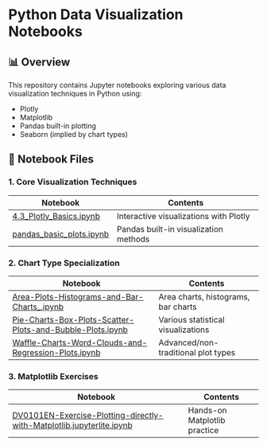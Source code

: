 # Python Data Visualization Notebooks

## 📊 Overview
This repository contains Jupyter notebooks exploring various data visualization techniques in Python using:
- Plotly
- Matplotlib
- Pandas built-in plotting
- Seaborn (implied by chart types)

## 📂 Notebook Files

### 1. Core Visualization Techniques
| Notebook | Contents |
|----------|----------|
| [4.3_Plotly_Basics.ipynb](4.3_Plotly_Basics.ipynb) | Interactive visualizations with Plotly |
| [pandas_basic_plots.ipynb](pandas_basic_plots.ipynb) | Pandas built-in visualization methods |

### 2. Chart Type Specialization
| Notebook | Contents |
|----------|----------|
| [Area-Plots-Histograms-and-Bar-Charts_.ipynb](Area-Plots-Histograms-and-Bar-Charts_.ipynb) | Area charts, histograms, bar charts |
| [Pie-Charts-Box-Plots-Scatter-Plots-and-Bubble-Plots.ipynb](Pie-Charts-Box-Plots-Scatter-Plots-and-Bubble-Plots.ipynb) | Various statistical visualizations |
| [Waffle-Charts-Word-Clouds-and-Regression-Plots.ipynb](Waffle-Charts-Word-Clouds-and-Regression-Plots.ipynb) | Advanced/non-traditional plot types |

### 3. Matplotlib Exercises
| Notebook | Contents |
|----------|----------|
| [DV0101EN-Exercise-Plotting-directly-with-Matplotlib.jupyterlite.ipynb](DV0101EN-Exercise-Plotting-directly-with-Matplotlib.jupyterlite.ipynb) | Hands-on Matplotlib practice |
